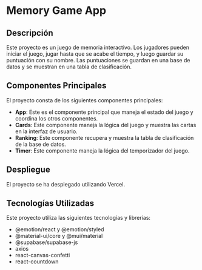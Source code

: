 # Memory Game App

## Descripción

Este proyecto es un juego de memoria interactivo. Los jugadores pueden iniciar el juego, jugar hasta que se acabe el tiempo, y luego guardar su puntuación con su nombre. Las puntuaciones se guardan en una base de datos y se muestran en una tabla de clasificación.

## Componentes Principales

El proyecto consta de los siguientes componentes principales:

- **App**: Este es el componente principal que maneja el estado del juego y coordina los otros componentes.
- **Cards**: Este componente maneja la lógica del juego y muestra las cartas en la interfaz de usuario.
- **Ranking**: Este componente recupera y muestra la tabla de clasificación de la base de datos.
- **Timer**: Este componente maneja la lógica del temporizador del juego.

## Despliegue

El proyecto se ha desplegado utilizando Vercel.

## Tecnologías Utilizadas

Este proyecto utiliza las siguientes tecnologías y librerías:

- @emotion/react y @emotion/styled
- @material-ui/core y @mui/material
- @supabase/supabase-js
- axios
- react-canvas-confetti
- react-countdown
